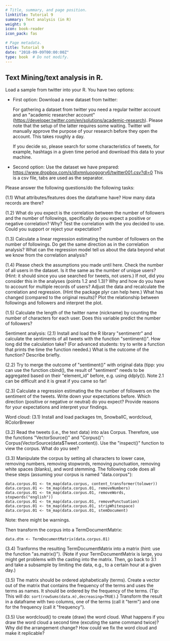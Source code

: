 ```yaml
---
# Title, summary, and page position.
linktitle: Tutorial 9
summary: Text analysis (in R)
weight: 9
icon: book-reader
icon_pack: fas

# Page metadata.
title: Tutorial 9
date: "2018-09-09T00:00:00Z"
type: book  # Do not modify.
---
```


## Text Mining/text analysis in R.

Load a sample from twitter into your R. You have two options:
* First option: Download a new dataset from twitter:

  For gathering a dataset from twitter you need a regular twitter account and an "academic researcher account" (https://developer.twitter.com/en/solutions/academic-research). Please note that the setup of the latter requires some waiting. Twitter will manually approve the purpose of your research before they open the account. This takes roughly a day.
  
  If you decide so, please search for some characteristics of tweets, for example, hashtags in a given time period and download this data to your machine.

* Second option: Use the dataset we have prepared: https://www.dropbox.com/s/dlxmnluoogogrv6/twitter001.csv?dl=0 
  This is a csv file, tabs are used as the separator.

Please answer the following questions/do the following tasks:

(1.1) What attributes/features does the dataframe have? How many data records are there?

(1.2) What do you expect is the correlation between the number of followers and the number of followings, specifically do you expect a positive or negative correlation? Why? Test the correlation with the you decided to use. Could you support or reject your expectation?

(1.3) Calculate a linear regression estimating the number of followers on the number of followings. Do get the same direction as in the correlation analysis? What can the regression model tell us about the data beyond what we know from the correlation analysis?

(1.4) Please check the assumptions you made until here. Check the number of all users in the dataset. Is it the same as the number of unique users? (Hint: it should since you use searched for tweets, not users.) If not, did you consider this in the analyses (points 1.2 and 1.3)? Why and how do you have to account for multiple records of users? Adjust the data and recalculate the correlation and regression. (Hint the package plyr can help here.) What has changed (compared to the original results)? Plot the relationship between followings and followers and interpret the plot.

(1.5) Calculate the length of the twitter name (nickname) by counting the number of characters for each user. Does this variable predict the number of followers?

Sentiment analysis:
(2.1) Install and load the R library "sentimentr" and calculate the sentiments of all tweets with the function "sentiment()". How long did the calculation take? (For advanced students: try to write a function that prints the time the function needed.) What is the outcome of the function? Describe briefly. 

(2.2) Try to merge the outcome of "sentiment()" with original data (tipp: you can use the function cbind(), the result of "sentiment" needs to be aggregated based on their "element_id" before, e.g. using ddply()). Note 2.1 can be difficult and it is great if you came so far!

(2.3) Calculate a regression estimating the the number of followers on the sentiment of the tweets. Write down your expectations before. Which direction (positive or negative or neutral) do you expect? Provide reasons for your expectations and interpret your findings. 

Word cloud:
(3.1) Install and load packages tm, SnowballC, wordcloud, RColorBrewer

(3.2) Read the tweets (i.e., the text data) into a/as Corpus. Therefore, use the functions "VectorSource()" and "Corpus()": Corpus(VectorSource(data$Tweet.content)). Use the "inspect()" function to view the corpus. What do you see?

(3.3) Manipulate the corpus by setting all characters to lower case, removing numbers, removing stopwords, removing punctuation, removing white spaces (blanks), and word stemming. The following code does all these steps (assuming your corpus is named "data.corpus"):
```
data.corpus.01 <- tm_map(data.corpus, content_transformer(tolower))
data.corpus.01 <- tm_map(data.corpus.01, removeNumbers)
data.corpus.01 <- tm_map(data.corpus.01, removeWords, stopwords("english"))
data.corpus.01 <- tm_map(data.corpus.01, removePunctuation)
data.corpus.01 <- tm_map(data.corpus.01, stripWhitespace)
data.corpus.01 <- tm_map(data.corpus.01, stemDocument)
```
Note: there might be warnings.

Then transform the corpus into a TermDocumentMatrix:
```
data.dtm <- TermDocumentMatrix(data.corpus.01)
```
(3.4) Tranforms the resulting TermDocumentMatrix into a matrix (hint: use the function "as.matrix()"). (Note if your TermDocumentMatrix is large, you might get problems with the casting into the matrix. Then, go back to 3.1 and take a subsample by limiting the data, e.g., to a certain hour at a given day.)

(3.5) The matrix should be ordered alphabetically (terms). Create a vector out of the matrix that contains the frequency of the terms and uses the terms as names. It should be ordered by the frequency of the terms. (Tip: This will do: ```sort(rowSums(data.m),decreasing=TRUE)```.) Transform the result in a dataframe with two columns, one of the terms (call it "term") and one for the frequency (call it "frequency").

(3.5) Use wordcloud() to create (draw) the word cloud. What happens if you draw the word cloud a second time (excuting the same command twice)? Why did the arrangement change? How could we fix the word cloud and make it replicable?

